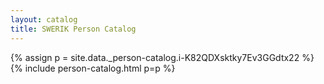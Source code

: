 ```yaml
---
layout: catalog
title: SWERIK Person Catalog
---
```

{% assign p = site.data._person-catalog.i-K82QDXsktky7Ev3GGdtx22 %}
{% include person-catalog.html p=p %}

